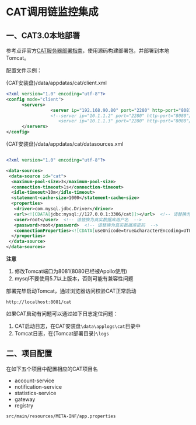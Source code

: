 # CAT调用链监控集成

## 一、CAT3.0本地部署

参考点评官方[CAT服务器部署指南](https://github.com/dianping/cat/blob/master/cat-doc/posts/ch4-server/README.md)，使用源码构建部署包，并部署到本地Tomcat。

配置文件示例：

{CAT安装盘}/data/appdatas/cat/client.xml

```xml
<?xml version="1.0" encoding="utf-8"?>
<config mode="client">
      <servers>
                 <server ip="192.168.90.80" port="2280" http-port="8081"/>
                 <!--server ip="10.1.1.2" port="2280" http-port="8080"/>
	                <server ip="10.1.1.3" port="2280" http-port="8080"/-->
      </servers>
</config>

```

{CAT安装盘}/data/appdatas/cat/datasources.xml

```xml

<?xml version="1.0" encoding="utf-8"?>

<data-sources>
 <data-source id="cat">
  <maximum-pool-size>3</maximum-pool-size>
  <connection-timeout>1s</connection-timeout>
  <idle-timeout>10m</idle-timeout>
  <statement-cache-size>1000</statement-cache-size>
  <properties>
   <driver>com.mysql.jdbc.Driver</driver>
   <url><![CDATA[jdbc:mysql://127.0.0.1:3306/cat]]></url>  <!-- 请替换为真实数据库URL及Port  -->
   <user>root</user>  <!-- 请替换为真实数据库用户名  -->
   <password>root</password>  <!-- 请替换为真实数据库密码  -->
   <connectionProperties><![CDATA[useUnicode=true&characterEncoding=UTF-8&autoReconnect=true&socketTimeout=120000]]></connectionProperties>
  </properties>
 </data-source>
</data-sources>

```

**注意**

1. 修改Tomcat端口为8081(8080已经被Apollo使用)
2. mysql不要使用5.7以上版本，否则可能有兼容性问题

部署完毕启动Tomcat，通过浏览器访问校验CAT正常启动

```
http://localhost:8081/cat
```

如果CAT启动有问题可以通过如下日志定位问题：

1. CAT启动日志，在CAT安装盘`\data\applogs\cat`目录中
2. Tomcat日志，在{Tomcat部署目录}`\logs`

## 二、项目配置

在如下五个项目中配置相应的CAT项目名

* account-service
* notification-service
* statistics-service
* gateway
* registry

```
src/main/resources/META-INF/app.properties
```
